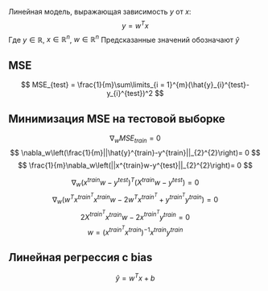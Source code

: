 Линейная модель, выражающая зависимость $y$ от $x$:
$$
y = w^Tx
$$
Где $y \in \mathbb{R}$, $x\in\mathbb{R}^n$, $w\in\mathbb{R}^n$
Предсказанные значений обозначают $\hat{y}$
## MSE
$$
MSE_{test} = \frac{1}{m}\sum\limits_{i = 1}^{m}(\hat{y}_{i}^{test}-y_{i}^{test})^2
$$
## Минимизация MSE на тестовой выборке
$$
\nabla_{w}MSE_{train} =0
$$
$$
\nabla_w\left(\frac{1}{m}||\hat{y}^{train}-y^{train}||_{2}^{2}\right)= 0
$$
$$
\frac{1}{m}\nabla_w\left(||x^{train}w-y^{test}||_{2}^{2}\right)= 0
$$

$$
\nabla_{w}(x^{train}w-y^{test})^T(X^{train}w-y^{test})= 0
$$
$$
\nabla_w(w^Tx^{train^{T}}x^{train}w-2w^{T}x^{train^{T}}+y^{train^{T}}y^{train})=0
$$
$$
2X^{train^{T}}x^{train}w-2x^{train^T}y^{train}=0
$$
$$
w = (x^{train^{T}}x^{train})^{-1}x^{train}y^{train}
$$
## Линейная регрессия с  bias
$$
\hat{y} = w^Tx+b
$$
 